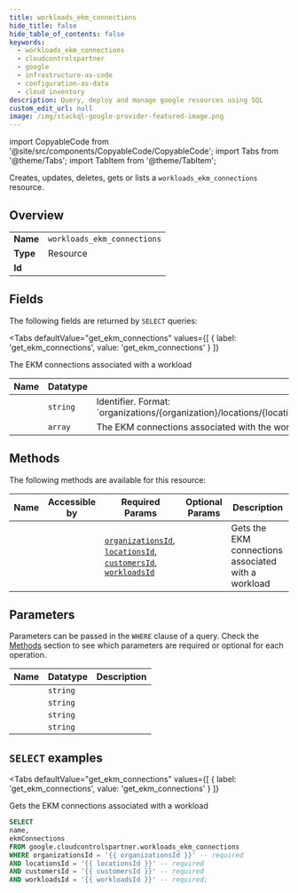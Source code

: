 ```yaml
--- 
title: workloads_ekm_connections
hide_title: false
hide_table_of_contents: false
keywords:
  - workloads_ekm_connections
  - cloudcontrolspartner
  - google
  - infrastructure-as-code
  - configuration-as-data
  - cloud inventory
description: Query, deploy and manage google resources using SQL
custom_edit_url: null
image: /img/stackql-google-provider-featured-image.png
---
```


import CopyableCode from '@site/src/components/CopyableCode/CopyableCode';
import Tabs from '@theme/Tabs';
import TabItem from '@theme/TabItem';

Creates, updates, deletes, gets or lists a <code>workloads_ekm_connections</code> resource.

## Overview
<table><tbody>
<tr><td><b>Name</b></td><td><code>workloads_ekm_connections</code></td></tr>
<tr><td><b>Type</b></td><td>Resource</td></tr>
<tr><td><b>Id</b></td><td><CopyableCode code="google.cloudcontrolspartner.workloads_ekm_connections" /></td></tr>
</tbody></table>

## Fields

The following fields are returned by `SELECT` queries:

<Tabs
    defaultValue="get_ekm_connections"
    values={[
        { label: 'get_ekm_connections', value: 'get_ekm_connections' }
    ]}
>
<TabItem value="get_ekm_connections">

The EKM connections associated with a workload

<table>
<thead>
    <tr>
    <th>Name</th>
    <th>Datatype</th>
    <th>Description</th>
    </tr>
</thead>
<tbody>
<tr>
    <td><CopyableCode code="name" /></td>
    <td><code>string</code></td>
    <td>Identifier. Format: `organizations/&#123;organization&#125;/locations/&#123;location&#125;/customers/&#123;customer&#125;/workloads/&#123;workload&#125;/ekmConnections`</td>
</tr>
<tr>
    <td><CopyableCode code="ekmConnections" /></td>
    <td><code>array</code></td>
    <td>The EKM connections associated with the workload</td>
</tr>
</tbody>
</table>
</TabItem>
</Tabs>

## Methods

The following methods are available for this resource:

<table>
<thead>
    <tr>
    <th>Name</th>
    <th>Accessible by</th>
    <th>Required Params</th>
    <th>Optional Params</th>
    <th>Description</th>
    </tr>
</thead>
<tbody>
<tr>
    <td><a href="#get_ekm_connections"><CopyableCode code="get_ekm_connections" /></a></td>
    <td><CopyableCode code="select" /></td>
    <td><a href="#parameter-organizationsId"><code>organizationsId</code></a>, <a href="#parameter-locationsId"><code>locationsId</code></a>, <a href="#parameter-customersId"><code>customersId</code></a>, <a href="#parameter-workloadsId"><code>workloadsId</code></a></td>
    <td></td>
    <td>Gets the EKM connections associated with a workload</td>
</tr>
</tbody>
</table>

## Parameters

Parameters can be passed in the `WHERE` clause of a query. Check the [Methods](#methods) section to see which parameters are required or optional for each operation.

<table>
<thead>
    <tr>
    <th>Name</th>
    <th>Datatype</th>
    <th>Description</th>
    </tr>
</thead>
<tbody>
<tr id="parameter-customersId">
    <td><CopyableCode code="customersId" /></td>
    <td><code>string</code></td>
    <td></td>
</tr>
<tr id="parameter-locationsId">
    <td><CopyableCode code="locationsId" /></td>
    <td><code>string</code></td>
    <td></td>
</tr>
<tr id="parameter-organizationsId">
    <td><CopyableCode code="organizationsId" /></td>
    <td><code>string</code></td>
    <td></td>
</tr>
<tr id="parameter-workloadsId">
    <td><CopyableCode code="workloadsId" /></td>
    <td><code>string</code></td>
    <td></td>
</tr>
</tbody>
</table>

## `SELECT` examples

<Tabs
    defaultValue="get_ekm_connections"
    values={[
        { label: 'get_ekm_connections', value: 'get_ekm_connections' }
    ]}
>
<TabItem value="get_ekm_connections">

Gets the EKM connections associated with a workload

```sql
SELECT
name,
ekmConnections
FROM google.cloudcontrolspartner.workloads_ekm_connections
WHERE organizationsId = '{{ organizationsId }}' -- required
AND locationsId = '{{ locationsId }}' -- required
AND customersId = '{{ customersId }}' -- required
AND workloadsId = '{{ workloadsId }}' -- required;
```
</TabItem>
</Tabs>
